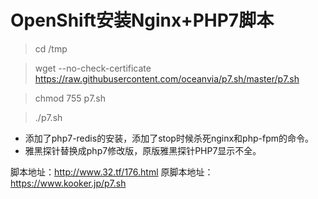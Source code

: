 # OpenShift安装Nginx+PHP7脚本

> cd /tmp

> wget --no-check-certificate https://raw.githubusercontent.com/oceanvia/p7.sh/master/p7.sh

> chmod 755 p7.sh

> ./p7.sh


* 添加了php7-redis的安装，添加了stop时候杀死nginx和php-fpm的命令。
* 雅黑探针替换成php7修改版，原版雅黑探针PHP7显示不全。

脚本地址：http://www.32.tf/176.html
原脚本地址：https://www.kooker.jp/p7.sh
